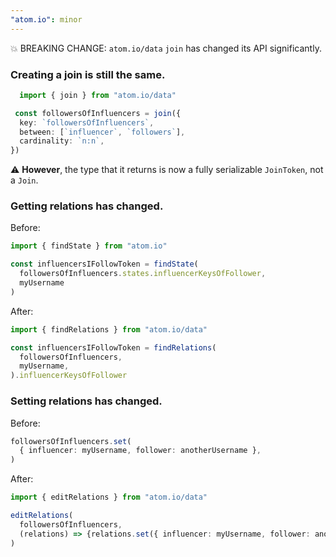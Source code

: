 ```yaml
---
"atom.io": minor
---
```


💥 BREAKING CHANGE: `atom.io/data` `join` has changed its API significantly.
  
  ### Creating a join is still the same.
  ```ts
    import { join } from "atom.io/data"

   const followersOfInfluencers = join({
    key: `followersOfInfluencers`,
    between: [`influencer`, `followers`],
    cardinality: `n:n`,
  })
  ```
  ⚠️ **However**, the type that it returns is now a fully serializable `JoinToken`, not a `Join`.

  ### Getting relations has changed.

  Before:
  ```ts
  import { findState } from "atom.io" 
 
  const influencersIFollowToken = findState(
    followersOfInfluencers.states.influencerKeysOfFollower, 
    myUsername
  )
  ```

  After:
  ```ts
  import { findRelations } from "atom.io/data"

  const influencersIFollowToken = findRelations(
    followersOfInfluencers,
    myUsername,
  ).influencerKeysOfFollower
  ```

  ### Setting relations has changed.

  Before:
  ```ts
  followersOfInfluencers.set(
    { influencer: myUsername, follower: anotherUsername },
  )
  ```

  After:
  ```ts
  import { editRelations } from "atom.io/data"

  editRelations(
    followersOfInfluencers,
    (relations) => {relations.set({ influencer: myUsername, follower: anotherUsername }),}
  )
  ```